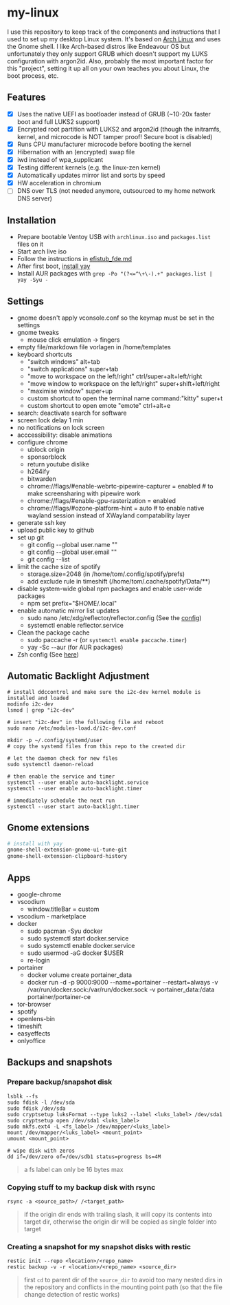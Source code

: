 # my-linux

I use this repository to keep track of the components and instructions that I used to set up my desktop Linux system. It's based on [Arch Linux](https://archlinux.org/) and uses the Gnome shell. I like Arch-based distros like Endeavour OS but unfortunately they only support GRUB which doesn't support my LUKS configuration with argon2id. Also, probably the most important factor for this "project", setting it up all on your own teaches you about Linux, the boot process, etc.

## Features

- [x] Uses the native UEFI as bootloader instead of GRUB (~10-20x faster boot and full LUKS2 support)
- [x] Encrypted root partition with LUKS2 and argon2id (though the initramfs, kernel, and microcode is NOT tamper proof! Secure boot is disabled)
- [x] Runs CPU manufacturer microcode before booting the kernel
- [x] Hibernation with an (encrypted) swap file
- [x] iwd instead of wpa_supplicant
- [x] Testing different kernels (e.g. the linux-zen kernel)
- [x] Automatically updates mirror list and sorts by speed
- [x] HW acceleration in chromium
- [ ] DNS over TLS (not needed anymore, outsourced to my home network DNS server)

## Installation

- Prepare bootable Ventoy USB with `archlinux.iso` and `packages.list` files on it
- Start arch live iso
- Follow the instructions in [efistub_fde.md](/efistub_fde.md)
- After first boot, [install yay](https://github.com/Jguer/yay#installation)
- Install AUR packages with `grep -Po "(?<=^\+\-).+" packages.list | yay -Syu -`

## Settings

- gnome doesn't apply vconsole.conf so the keymap must be set in the settings
- gnome tweaks
  - mouse click emulation -> fingers
- empty file/markdown file vorlagen in /home/templates
- keyboard shortcuts
  - "switch windows" alt+tab
  - "switch applications" super+tab
  - "move to workspace on the left/right" ctrl/super+alt+left/right
  - "move window to workspace on the left/right" super+shift+left/right
  - "maximise window" super+up
  - custom shortcut to open the terminal name command:"kitty" super+t
  - custom shortcut to open emote "emote" ctrl+alt+e
- search: deactivate search for software
- screen lock delay 1 min
- no notifications on lock screen
- acccessibility: disable animations
- configure chrome
  - ublock origin
  - sponsorblock
  - return youtube dislike
  - h264ify
  - bitwarden
  - chrome://flags/#enable-webrtc-pipewire-capturer = enabled # to make screensharing with pipewire work
  - chrome://flags/#enable-gpu-rasterization = enabled
  - chrome://flags/#ozone-platform-hint = auto # to enable native wayland session instead of XWayland compatability layer
- generate ssh key
- upload public key to github
- set up git
  - git config --global user.name "<name>"
  - git config --global user.email "<email>"
  - git config --list
- limit the cache size of spotify
  - storage.size=2048 (in /home/tom/.config/spotify/prefs)
  - add exclude rule in timeshift (/home/tom/.cache/spotify/Data/\*\*)
- disable system-wide global npm packages and enable user-wide packages
  - npm set prefix="$HOME/.local"
- enable automatic mirror list updates
  - sudo nano /etc/xdg/reflector/reflector.config (See the [config](https://github.com/bttger/my-linux/blob/main/reflector.conf))
  - systemctl enable reflector.service
- Clean the package cache
  - sudo paccache -r (or `systemctl enable paccache.timer`)
  - yay -Sc --aur (for AUR packages)
- Zsh config (See [here](https://github.com/bttger/plugin-manager-free-zsh/))

## Automatic Backlight Adjustment

```
# install ddccontrol and make sure the i2c-dev kernel module is installed and loaded
modinfo i2c-dev
lsmod | grep "i2c-dev"

# insert "i2c-dev" in the following file and reboot
sudo nano /etc/modules-load.d/i2c-dev.conf

mkdir -p ~/.config/systemd/user
# copy the systemd files from this repo to the created dir

# let the daemon check for new files
sudo systemctl daemon-reload

# then enable the service and timer
systemctl --user enable auto-backlight.service
systemctl --user enable auto-backlight.timer

# immediately schedule the next run
systemctl --user start auto-backlight.timer
```

## Gnome extensions

```bash
# install with yay
gnome-shell-extension-gnome-ui-tune-git
gnome-shell-extension-clipboard-history

```

## Apps

- google-chrome
- vscodium
  - window.titleBar = custom
- vscodium - marketplace
- docker
  - sudo pacman -Syu docker
  - sudo systemctl start docker.service
  - sudo systemctl enable docker.service
  - sudo usermod -aG docker $USER
  - re-login
- portainer
  - docker volume create portainer_data
  - docker run -d -p 9000:9000 --name=portainer --restart=always -v /var/run/docker.sock:/var/run/docker.sock -v portainer_data:/data portainer/portainer-ce
- tor-browser
- spotify
- openlens-bin
- timeshift
- easyeffects
- onlyoffice

## Backups and snapshots

### Prepare backup/snapshot disk

```
lsblk --fs
sudo fdisk -l /dev/sda
sudo fdisk /dev/sda
sudo cryptsetup luksFormat --type luks2 --label <luks_label> /dev/sda1
sudo cryptsetup open /dev/sda1 <luks_label>
sudo mkfs.ext4 -L <fs_label> /dev/mapper/<luks_label>
mount /dev/mapper/<luks_label> <mount_point>
umount <mount_point>

# wipe disk with zeros
dd if=/dev/zero of=/dev/sdb1 status=progress bs=4M
```

> a fs label can only be 16 bytes max

### Copying stuff to my backup disk with rsync

```
rsync -a <source_path>/ /<target_path>
```

> if the origin dir ends with trailing slash, it will copy its contents into target dir, otherwise the origin dir will be copied as single folder into target

### Creating a snapshot for my snapshot disks with restic

```
restic init --repo <location>/<repo_name>
restic backup -v -r <location>/<repo_name> <source_dir>

```

> first `cd` to parent dir of the `source_dir` to avoid too many nested dirs in the repository and conflicts in the mounting point path (so that the file change detection of restic works)
